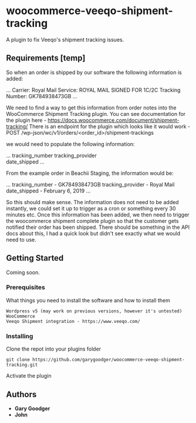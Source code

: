 # woocommerce-veeqo-shipment-tracking
A plugin to fix Veeqo's shipment tracking issues.

## Requirements [temp]

So when an order is shipped by our software the following information is added:

...
Carrier: Royal Mail
Service: ROYAL MAIL SIGNED FOR 1C/2C
Tracking Number: GK784938473GB
...

We need to find a way to get this information from order notes into the WooCommerce Shipment Tracking plugin.
You can see documentation for the plugin here - https://docs.woocommerce.com/document/shipment-tracking/
There is an endpoint for the plugin which looks like it would work - POST /wp-json/wc/v1/orders/<order_id>/shipment-trackings

we would need to populate the following information:

...
tracking_number
tracking_provider	
date_shipped
...

From the example order in Beachii Staging, the information would be:

...
tracking_number - GK784938473GB
tracking_provider - Royal Mail
date_shipped - February 6, 2019
...

So this should make sense.
The information does not need to be added instantly, we could set it up to trigger as a cron or something every 30 minutes etc.
Once this information has been added, we then need to trigger the woocommerce shipment complete plugin so that the customer gets notified their order has been shipped. There should be something in the API docs about this, I had a quick look but didn't see exactly what we would need to use.

## Getting Started

Coming soon.

### Prerequisites

What things you need to install the software and how to install them

```
Wordpress v5 (may work on previous versions, however it's untested)
WooCommerce
Veeqo Shipment integration - https://www.veeqo.com/
```

### Installing

Clone the repot into your plugins folder

```
git clone https://github.com/garygoodger/woocommerce-veeqo-shipment-tracking.git
```

Activate the plugin

## Authors

* **Gary Goodger**
* **John** 
